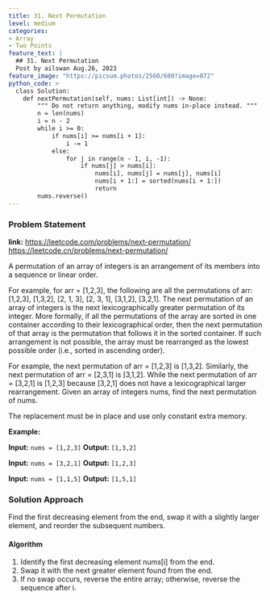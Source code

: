 ```yaml
---
title: 31. Next Permutation
level: medium
categories:
- Array　
- Two Points
feature_text: |
  ## 31. Next Permutation
  Post by ailswan Aug.26, 2023
feature_image: "https://picsum.photos/2560/600?image=872"
python_code: >
  class Solution:
    def nextPermutation(self, nums: List[int]) -> None:
        """ Do not return anything, modify nums in-place instead. """
        n = len(nums)
        i = n - 2
        while i >= 0:
            if nums[i] >= nums[i + 1]:
                i -= 1
            else:
                for j in range(n - 1, i, -1):
                    if nums[j] > nums[i]:
                        nums[i], nums[j] = nums[j], nums[i]
                        nums[i + 1:] = sorted(nums[i + 1:])
                        return
        nums.reverse()
---
```


### Problem Statement
**link:**
https://leetcode.com/problems/next-permutation/
https://leetcode.cn/problems/next-permutation/

A permutation of an array of integers is an arrangement of its members into a sequence or linear order.

For example, for arr = [1,2,3], the following are all the permutations of arr: [1,2,3], [1,3,2], [2, 1, 3], [2, 3, 1], [3,1,2], [3,2,1].
The next permutation of an array of integers is the next lexicographically greater permutation of its integer. More formally, if all the permutations of the array are sorted in one container according to their lexicographical order, then the next permutation of that array is the permutation that follows it in the sorted container. If such arrangement is not possible, the array must be rearranged as the lowest possible order (i.e., sorted in ascending order).

For example, the next permutation of arr = [1,2,3] is [1,3,2].
Similarly, the next permutation of arr = [2,3,1] is [3,1,2].
While the next permutation of arr = [3,2,1] is [1,2,3] because [3,2,1] does not have a lexicographical larger rearrangement.
Given an array of integers nums, find the next permutation of nums.

The replacement must be in place and use only constant extra memory.


**Example:**

**Input:** `nums = [1,2,3]`
**Output:** `[1,3,2]`

**Input:** `nums = [3,2,1]`
**Output:** `[1,2,3]`

**Input:** `nums = [1,1,5]`
**Output:** `[1,5,1]`

### Solution Approach

Find the first decreasing element from the end, swap it with a slightly larger element, and reorder the subsequent numbers.

#### Algorithm

1. Identify the first decreasing element nums[i] from the end.
2. Swap it with the next greater element found from the end.
3. If no swap occurs, reverse the entire array; otherwise, reverse the sequence after i.
